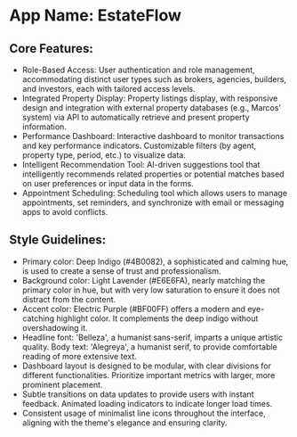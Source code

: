 # **App Name**: EstateFlow

## Core Features:

- Role-Based Access: User authentication and role management, accommodating distinct user types such as brokers, agencies, builders, and investors, each with tailored access levels.
- Integrated Property Display: Property listings display, with responsive design and integration with external property databases (e.g., Marcos' system) via API to automatically retrieve and present property information.
- Performance Dashboard: Interactive dashboard to monitor transactions and key performance indicators. Customizable filters (by agent, property type, period, etc.) to visualize data.
- Intelligent Recommendation Tool: AI-driven suggestions tool that intelligently recommends related properties or potential matches based on user preferences or input data in the forms.
- Appointment Scheduling: Scheduling tool which allows users to manage appointments, set reminders, and synchronize with email or messaging apps to avoid conflicts.

## Style Guidelines:

- Primary color: Deep Indigo (#4B0082), a sophisticated and calming hue, is used to create a sense of trust and professionalism.
- Background color: Light Lavender (#E6E6FA), nearly matching the primary color in hue, but with very low saturation to ensure it does not distract from the content.
- Accent color: Electric Purple (#BF00FF) offers a modern and eye-catching highlight color. It complements the deep indigo without overshadowing it.
- Headline font: 'Belleza', a humanist sans-serif, imparts a unique artistic quality. Body text: 'Alegreya', a humanist serif, to provide comfortable reading of more extensive text.
- Dashboard layout is designed to be modular, with clear divisions for different functionalities. Prioritize important metrics with larger, more prominent placement.
- Subtle transitions on data updates to provide users with instant feedback. Animated loading indicators to indicate longer load times. 
- Consistent usage of minimalist line icons throughout the interface, aligning with the theme's elegance and ensuring clarity.
